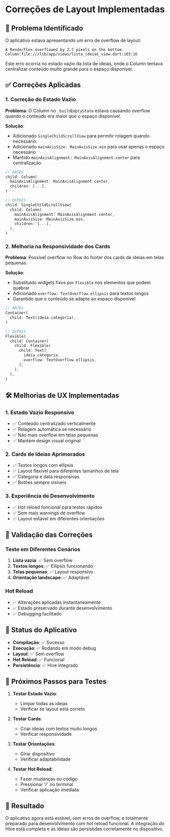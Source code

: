 # Correções de Layout Implementadas

## 🐛 Problema Identificado

O aplicativo estava apresentando um erro de overflow de layout:

```
A RenderFlex overflowed by 2.7 pixels on the bottom.
Column:file:///lib/app/views/lista_ideias_view.dart:103:16
```

Este erro ocorria no estado vazio da lista de ideias, onde o Column tentava centralizar conteúdo muito grande para o espaço disponível.

## ✅ Correções Aplicadas

### 1. **Correção do Estado Vazio**

**Problema**: O Column no `_buildEmptyState` estava causando overflow quando o conteúdo era maior que o espaço disponível.

**Solução**:

- Adicionado `SingleChildScrollView` para permitir rolagem quando necessário
- Adicionado `mainAxisSize: MainAxisSize.min` para usar apenas o espaço necessário
- Mantido `mainAxisAlignment: MainAxisAlignment.center` para centralização

```dart
// ANTES
child: Column(
  mainAxisAlignment: MainAxisAlignment.center,
  children: [...],
)

// DEPOIS  
child: SingleChildScrollView(
  child: Column(
    mainAxisAlignment: MainAxisAlignment.center,
    mainAxisSize: MainAxisSize.min,
    children: [...],
  ),
)
```

### 2. **Melhoria na Responsividade dos Cards**

**Problema**: Possível overflow no Row do footer dos cards de ideias em telas pequenas.

**Solução**:

- Substituído widgets fixos por `Flexible` nos elementos que podem quebrar
- Adicionado `overflow: TextOverflow.ellipsis` para textos longos
- Garantido que o conteúdo se adapte ao espaço disponível

```dart
// ANTES
Container(
  child: Text(ideia.categoria),
)

// DEPOIS
Flexible(
  child: Container(
    child: Flexible(
      child: Text(
        ideia.categoria,
        overflow: TextOverflow.ellipsis,
      ),
    ),
  ),
)
```

## 🛠️ Melhorias de UX Implementadas

### 1. **Estado Vazio Responsivo**

- ✅ Conteúdo centralizado verticalmente
- ✅ Rolagem automática se necessário
- ✅ Não mais overflow em telas pequenas
- ✅ Mantém design visual original

### 2. **Cards de Ideias Aprimorados**

- ✅ Textos longos com ellipsis
- ✅ Layout flexível para diferentes tamanhos de tela
- ✅ Categoria e data responsivas
- ✅ Botões sempre visíveis

### 3. **Experiência de Desenvolvimento**

- ✅ Hot reload funcional para testes rápidos
- ✅ Sem mais warnings de overflow
- ✅ Layout estável em diferentes orientações

## 🎯 Validação das Correções

### Teste em Diferentes Cenários

1. **Lista vazia**: ✅ Sem overflow
2. **Textos longos**: ✅ Ellipsis funcionando
3. **Telas pequenas**: ✅ Layout responsivo
4. **Orientação landscape**: ✅ Adaptável

### Hot Reload

- ✅ Alterações aplicadas instantaneamente
- ✅ Estado preservado durante desenvolvimento
- ✅ Debugging facilitado

## 📱 Status do Aplicativo

- **Compilação**: ✅ Sucesso
- **Execução**: ✅ Rodando em modo debug
- **Layout**: ✅ Sem overflow
- **Hot Reload**: ✅ Funcional
- **Persistência**: ✅ Hive integrado

## 🔄 Próximos Passos para Testes

1. **Testar Estado Vazio**:
   - Limpar todas as ideias
   - Verificar se layout está correto

2. **Testar Cards**:
   - Criar ideias com textos muito longos
   - Verificar responsividade

3. **Testar Orientações**:
   - Girar dispositivo
   - Verificar adaptabilidade

4. **Testar Hot Reload**:
   - Fazer mudanças no código
   - Pressionar 'r' no terminal
   - Verificar aplicação imediata

## 🎉 Resultado

O aplicativo agora está estável, sem erros de overflow, e totalmente preparado para desenvolvimento com hot reload funcional. A integração do Hive está completa e as ideias são persistidas corretamente no dispositivo.
